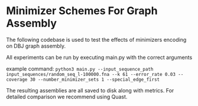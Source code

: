 # Minimizer Schemes For Graph Assembly 

The following codebase is used to test the effects of minimizers encoding on DBJ graph assembly.

All experiments can be run by executing main.py with the correct arguments

example command: ```python3 main.py --input_sequence_path input_sequences/random_seq_l-100000.fna --k 61 --error_rate 0.03 --coverage 30 --number_minimizer_sets 1 --special_edge_first```

The resulting assemblies are all saved to disk along with metrics. For detailed comparison we recommend using Quast.

